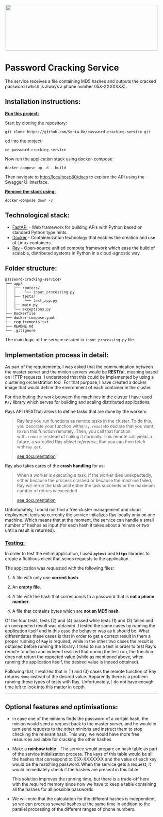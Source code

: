 <p align="center">
<img src="C:\Users\sonia\Documents\password-cracking-service\readme\password-cracking.avif" width="500" height="150" />
</p>

# Password Cracking Service

The service receives a file containing MD5 hashes and outputs the cracked password (which is always a phone number 05X-XXXXXXX).

## Installation instructions:

**<u>Run this project:</u>**

Start by cloning the repository:

`git clone https://github.com/Sonia-Mo/password-cracking-service.git`

cd into the project:

`cd password-cracking-service`

Now run the application stack using docker-compose:

`docker-compose up -d --build`

Then navigate to [http://localhost:80/docs](http://localhost:80/docs) to explore the API using the Swagger UI interface.

 **<u>Remove the stack using:</u>**

`docker-compose down -v`
## Technological stack:

* [FastAPI](https://fastapi.tiangolo.com/) - Web framework for building APIs with Python based on standard Python type hints.
* [Docker](https://www.docker.com/) - Containerization technology that enables the creation and use of Linux containers.
* [Ray](https://www.ray.io/) - Open-source unified compute framework which ease the build of scalable, distributed systems in Python in a cloud-agnostic way.

## Folder structure:
    password-cracking-service/
    ├── app/
    │   ├── routers/
    │   │    └── input_processing.py
    │   ├── tests/
    │   │    └── test_app.py
    │   ├── main.py
    │   └── exceptions.py
    ├── Dockerfile
    ├── docker-compose.yaml
    ├── requirements.txt
    ├── README.md
    └── .gitignore

The main logic of the service resided in `input_processing.py` file.
## Implementation process in detail:
As part of the requirements, I was asked that the communication between the master server and the minion servers would be **RESTful**, meaning based on HTTP requests. I understood that this could be implemented by using a clustering orchestration tool. For that purpose, I have created a docker image that would define the environment of each container in the cluster.

For distributing the work between the machines in the cluster I have used `Ray` library which serves for building and scaling distributed applications.

Rays API (RESTful) allows to define tasks that are done by the workers:

> Ray lets you run functions as remote tasks in the cluster. To do this, you decorate your function with`@ray.remote`to declare that you want to run this function remotely. Then, you call that function with`.remote()`instead of calling it normally. This remote call yields a future, a so-called Ray *object reference*, that you can then fetch with`ray.get`.
> 
> [see documentation](https://docs.ray.io/en/latest/ray-core/walkthrough.html#running-a-task)

Ray also takes cares of the **crash handling** for us:

> When a worker is executing a task, if the worker dies unexpectedly, either because the process crashed or because the machine failed, Ray will rerun the task until either the task succeeds or the maximum number of retries is exceeded.
>
> [see documentation](https://docs.ray.io/en/releases-1.11.0/ray-core/fault-tolerance.html#tasks)

Unfortunately, I could not find a free cluster management and cloud deployment tools so currently the service initializes Ray locally only on one machine. Which means that at the moment, the service can handle a small number of hashes as input (for each hash it takes about a minute or two until a result is returned).

### <u>Testing:</u>

In order to test the entire application, I used **`pytest`** and **`httpx`** libraries to create a fictitious client that sends requests to the application.
    
The application was requested with the following files:

  1. A file with only one **correct hash**.

  2. An **empty file**.

  3. A file with the hash that corresponds to a password that is **not a phone number**.

  4. A file that contains bytes which are **not an MD5 hash**.

    
Of the four tests, tests (2) and (4) passed while tests (1) and (3) failed and an unexpected result was obtained. I tested the same cases by running the application itself and in this case the behavior was as it should be.
    What differentiates these cases is that in order to get a correct result in them a proper running of **`Ray`** is required, while in the other two cases the result is obtained before running the library. 
I tried to run a test in order to test Ray's remote function and indeed I realized that during the test run, the function does not return the expected value (while as mentioned above, when running the application itself, the desired value is indeed obtained).

Following that, I realized that in (1) and (3) cases the remote function of Ray returns `None` instead of the desired value. Apparently there is a problem running these types of tests with Ray. Unfortunately, I do not have enough time left to look into this matter in depth.

---
## Optional features and optimisations:
- In case one of the minions finds the password of a certain hash, the minion would send a request back to the master server, and he would in turn send requests to the other minions and instruct them to stop checking the relevant hash. This way, we would have more free resources available for cracking the other hashes.


- Make a **rainbow table** - The service would prepare an hash table as part of the service initialization process. The keys of this table would be all the hashes that correspond to 05X-XXXXXXX and the value of each key would be the matching password. When the service gets a request, it would immediately check if the hashes are present in this table.
    
    This solution improves the running time, but there is a trade-off here with the required memory since now we have to keep a table containing all the hashes for all possible passwords.


- We will note that the calculation for the different hashes is independent, so we can process several hashes at the same time in addition to the parallel processing of the different ranges of phone numbers.